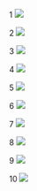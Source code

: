 
1
![](https://github.com/sakuramomo1005/FDA/blob/master/Result1907/1.gif)

2
![](https://github.com/sakuramomo1005/FDA/blob/master/Result1907/1.1.gif)

3
![](https://github.com/sakuramomo1005/FDA/blob/master/Result1907/2.gif)

4
![](https://github.com/sakuramomo1005/FDA/blob/master/Result1907/2.1.gif)

5
![](https://github.com/sakuramomo1005/FDA/blob/master/Result1907/3.gif)

6
![](https://github.com/sakuramomo1005/FDA/blob/master/Result1907/3.1.gif)

7
![](https://github.com/sakuramomo1005/FDA/blob/master/Result1907/4.gif)

8
![](https://github.com/sakuramomo1005/FDA/blob/master/Result1907/4.1.gif)

9
![](https://github.com/sakuramomo1005/FDA/blob/master/Result1907/5.gif)

10
![](https://github.com/sakuramomo1005/FDA/blob/master/Result1907/5.1.gif)
